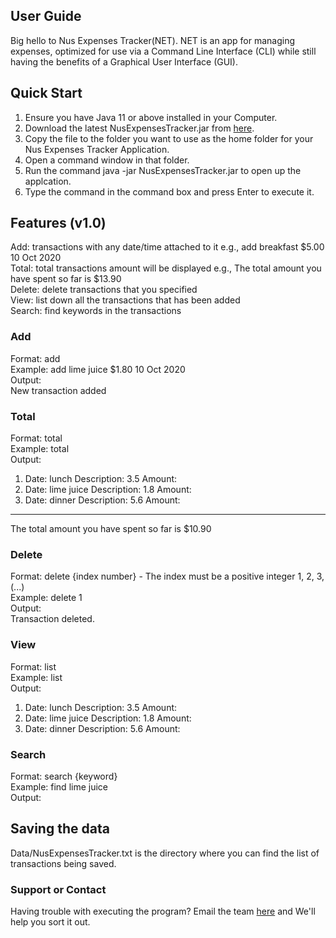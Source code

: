 ## User Guide

Big hello to Nus Expenses Tracker(NET). NET is an app for managing expenses, optimized for use via a Command Line Interface (CLI) while still having the benefits of a Graphical User Interface (GUI). 

## Quick Start
1. Ensure you have Java 11 or above installed in your Computer.
2. Download the latest NusExpensesTracker.jar from [here](<links>).
3. Copy the file to the folder you want to use as the home folder for your Nus Expenses Tracker Application.
4. Open a command window in that folder.
5. Run the command java -jar NusExpensesTracker.jar to open up the applcation.
6. Type the command in the command box and press Enter to execute it.

## Features (v1.0)
Add: transactions with any date/time attached to it e.g., add breakfast $5.00 10 Oct 2020 <br/>
Total: total transactions amount will be displayed e.g., The total amount you have spent so far is $13.90 <br/>
Delete: delete transactions that you specified <br/>
View: list down all the transactions that has been added <br/>
Search: find keywords in the transactions <br/>

### Add
Format: add <description><amount><date><br/>
Example: add lime juice $1.80 10 Oct 2020 <br/>
Output: <br/>
New transaction added<br/>

### Total
Format: total  <br/>
Example: total <br/>
Output: <br/>
1.  Date: lunch Description: 3.5 Amount: 
2.  Date: lime juice Description: 1.8 Amount: 
3.  Date: dinner Description: 5.6 Amount: 
***************************************************
The total amount you have spent so far is $10.90 <br/>


### Delete
Format: delete {index number} - The index must be a positive integer 1, 2, 3,(...) <br/>
Example: delete 1 <br/>
Output: <br/>
Transaction deleted. <br/>

### View
Format: list <br/>
Example: list <br/>
Output: <br/>
1.  Date: lunch Description: 3.5 Amount: 
2.  Date: lime juice Description: 1.8 Amount: 
3.  Date: dinner Description: 5.6 Amount: 

### Search
Format: search {keyword} <br/>
Example: find lime juice <br/>
Output: <br/>

	
## Saving the data <br/>
Data/NusExpensesTracker.txt is the directory where you can find the list of transactions being saved. <br/>

### Support or Contact <br/>
Having trouble with executing the program? Email the team [here](e0261618@u.nus.edu) and We'll help you sort it out. 
